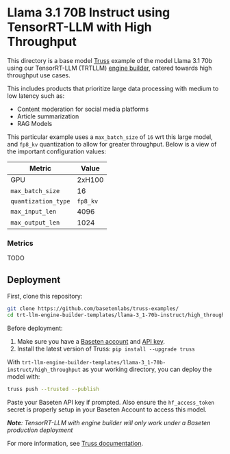 # Llama 3.1 70B Instruct using TensorRT-LLM with High Throughput

This directory is a base model [Truss](https://truss.baseten.co/) example of the model Llama 3.1 70b using our TensorRT-LLM (TRTLLM) [engine builder](https://docs.baseten.co/performance/engine-builder-overview), catered towards high throughput use cases.

This includes products that prioritize large data processing with medium to low latency such as:
* Content moderation for social media platforms
* Article summarization
* RAG Models


This particular example uses a `max_batch_size` of `16` wrt this large model, and `fp8_kv` quantization to allow for greater throughput. Below is a view of the important configuration values:

| Metric               | Value  |
|----------------------|--------|
| GPU                  | 2xH100 |
| `max_batch_size`     |   16   |
| `quantization_type`  |`fp8_kv`|
| `max_input_len`      |  4096  |
| `max_output_len`     |  1024  |


### Metrics
TODO

## Deployment

First, clone this repository:

```sh
git clone https://github.com/basetenlabs/truss-examples/
cd trt-llm-engine-builder-templates/llama-3_1-70b-instruct/high_throughput
```

Before deployment:

1. Make sure you have a [Baseten account](https://app.baseten.co/signup) and [API key](https://app.baseten.co/settings/account/api_keys).
2. Install the latest version of Truss: `pip install --upgrade truss`

With `trt-llm-engine-builder-templates/llama-3_1-70b-instruct/high_throughput` as your working directory, you can deploy the model with:

```sh
truss push --trusted --publish
```

Paste your Baseten API key if prompted. Also ensure the `hf_access_token` secret is properly setup in your Baseten Account to access this model.

_**Note**: TensorRT-LLM with engine builder will only work under a Baseten production deployment_

For more information, see [Truss documentation](https://docs.baseten.co/performance/engine-builder-overview).
